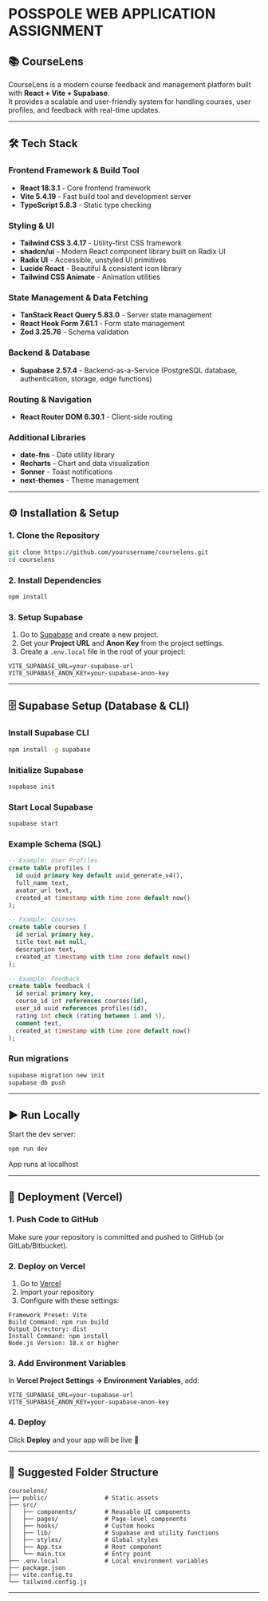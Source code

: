 # POSSPOLE WEB APPLICATION ASSIGNMENT

## 📚 CourseLens

CourseLens is a modern course feedback and management platform built with **React + Vite + Supabase**.  
It provides a scalable and user-friendly system for handling courses, user profiles, and feedback with real-time updates.

---

## 🛠️ Tech Stack

### Frontend Framework & Build Tool
- **React 18.3.1** - Core frontend framework  
- **Vite 5.4.19** - Fast build tool and development server  
- **TypeScript 5.8.3** - Static type checking  

### Styling & UI
- **Tailwind CSS 3.4.17** - Utility-first CSS framework  
- **shadcn/ui** - Modern React component library built on Radix UI  
- **Radix UI** - Accessible, unstyled UI primitives  
- **Lucide React** - Beautiful & consistent icon library  
- **Tailwind CSS Animate** - Animation utilities  

### State Management & Data Fetching
- **TanStack React Query 5.83.0** - Server state management  
- **React Hook Form 7.61.1** - Form state management  
- **Zod 3.25.76** - Schema validation  

### Backend & Database
- **Supabase 2.57.4** - Backend-as-a-Service (PostgreSQL database, authentication, storage, edge functions)  

### Routing & Navigation
- **React Router DOM 6.30.1** - Client-side routing  

### Additional Libraries
- **date-fns** - Date utility library  
- **Recharts** - Chart and data visualization  
- **Sonner** - Toast notifications  
- **next-themes** - Theme management  

---

## ⚙️ Installation & Setup

### 1. Clone the Repository
```bash
git clone https://github.com/yourusername/courselens.git
cd courselens
```

### 2. Install Dependencies
```bash
npm install
```

### 3. Setup Supabase

1. Go to [Supabase](https://supabase.com) and create a new project.  
2. Get your **Project URL** and **Anon Key** from the project settings.  
3. Create a `.env.local` file in the root of your project:  

```env
VITE_SUPABASE_URL=your-supabase-url
VITE_SUPABASE_ANON_KEY=your-supabase-anon-key
```

---

## 🗄️ Supabase Setup (Database & CLI)

### Install Supabase CLI
```bash
npm install -g supabase
```

### Initialize Supabase
```bash
supabase init
```

### Start Local Supabase
```bash
supabase start
```

### Example Schema (SQL)
```sql
-- Example: User Profiles
create table profiles (
  id uuid primary key default uuid_generate_v4(),
  full_name text,
  avatar_url text,
  created_at timestamp with time zone default now()
);

-- Example: Courses
create table courses (
  id serial primary key,
  title text not null,
  description text,
  created_at timestamp with time zone default now()
);

-- Example: Feedback
create table feedback (
  id serial primary key,
  course_id int references courses(id),
  user_id uuid references profiles(id),
  rating int check (rating between 1 and 5),
  comment text,
  created_at timestamp with time zone default now()
);
```

### Run migrations
```bash
supabase migration new init
supabase db push
```

---

## ▶️ Run Locally

Start the dev server:

```bash
npm run dev
```

App runs at localhost

---

## 🚀 Deployment (Vercel)

### 1. Push Code to GitHub
Make sure your repository is committed and pushed to GitHub (or GitLab/Bitbucket).

### 2. Deploy on Vercel
1. Go to [Vercel](https://vercel.com)  
2. Import your repository  
3. Configure with these settings:  

```
Framework Preset: Vite
Build Command: npm run build
Output Directory: dist
Install Command: npm install
Node.js Version: 18.x or higher
```

### 3. Add Environment Variables
In **Vercel Project Settings → Environment Variables**, add:

```env
VITE_SUPABASE_URL=your-supabase-url
VITE_SUPABASE_ANON_KEY=your-supabase-anon-key
```

### 4. Deploy
Click **Deploy** and your app will be live 🎉

---

## 📂 Suggested Folder Structure

```
courselens/
├── public/                # Static assets
├── src/
│   ├── components/        # Reusable UI components
│   ├── pages/             # Page-level components
│   ├── hooks/             # Custom hooks
│   ├── lib/               # Supabase and utility functions
│   ├── styles/            # Global styles
│   ├── App.tsx            # Root component
│   └── main.tsx           # Entry point
├── .env.local             # Local environment variables
├── package.json
├── vite.config.ts
└── tailwind.config.js
```

---

